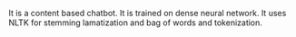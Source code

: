 It is a content based chatbot.
It is trained on dense neural network.
It uses NLTK for stemming lamatization and bag of words and tokenization.

